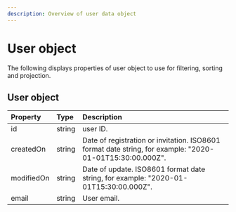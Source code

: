 ```yaml
---
description: Overview of user data object
---
```


# User object

The following displays properties of user object to use for filtering, sorting and projection.

## User object

| Property | Type | Description |
| :--- | :--- | :--- |
| id | string | user ID. |
| createdOn | string | Date of registration or invitation. ISO8601 format date string, for example: "2020-01-01T15:30:00.000Z".  |
| modifiedOn | string | Date of update. ISO8601 format date string, for example: "2020-01-01T15:30:00.000Z". |
| email | string | User email. |

